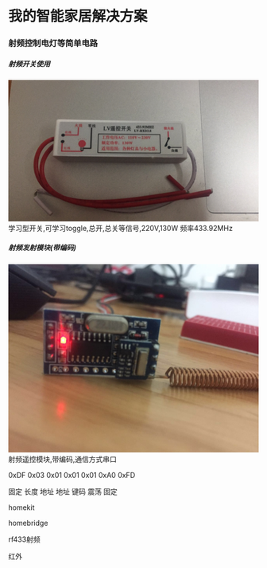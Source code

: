 
# 我的智能家居解决方案 #

### 射频控制电灯等简单电路 ###

##### 射频开关使用 #####
![射频单火线开关RF433](images/rf433_05.jpg)
学习型开关,可学习toggle,总开,总关等信号,220V,130W 频率433.92MHz


##### 射频发射模块(带编码) #####
![射频遥控模块](images/rf433_04.jpg)
射频遥控模块,带编码,通信方式串口

0xDF 0x03 0x01 0x01 0x01 0xA0 0xFD 

固定 长度 地址 地址 键码 震荡 固定


homekit

homebridge

rf433射频

红外
